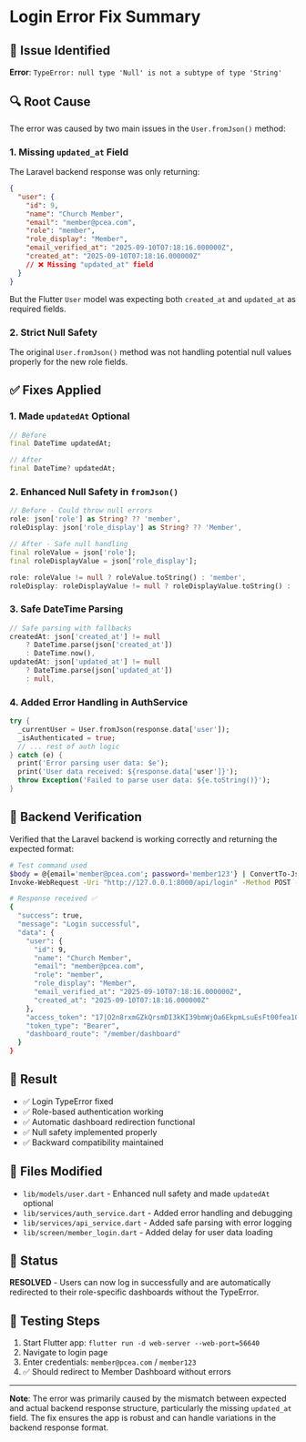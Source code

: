# Login Error Fix Summary

## 🚨 **Issue Identified**
**Error**: `TypeError: null type 'Null' is not a subtype of type 'String'`

## 🔍 **Root Cause**
The error was caused by two main issues in the `User.fromJson()` method:

### 1. **Missing `updated_at` Field**
The Laravel backend response was only returning:
```json
{
  "user": {
    "id": 9,
    "name": "Church Member",
    "email": "member@pcea.com",
    "role": "member",
    "role_display": "Member",
    "email_verified_at": "2025-09-10T07:18:16.000000Z",
    "created_at": "2025-09-10T07:18:16.000000Z"
    // ❌ Missing "updated_at" field
  }
}
```

But the Flutter `User` model was expecting both `created_at` and `updated_at` as required fields.

### 2. **Strict Null Safety**
The original `User.fromJson()` method was not handling potential null values properly for the new role fields.

## ✅ **Fixes Applied**

### 1. **Made `updatedAt` Optional**
```dart
// Before
final DateTime updatedAt;

// After  
final DateTime? updatedAt;
```

### 2. **Enhanced Null Safety in `fromJson()`**
```dart
// Before - Could throw null errors
role: json['role'] as String? ?? 'member',
roleDisplay: json['role_display'] as String? ?? 'Member',

// After - Safe null handling
final roleValue = json['role'];
final roleDisplayValue = json['role_display'];

role: roleValue != null ? roleValue.toString() : 'member',
roleDisplay: roleDisplayValue != null ? roleDisplayValue.toString() : 'Member',
```

### 3. **Safe DateTime Parsing**
```dart
// Safe parsing with fallbacks
createdAt: json['created_at'] != null 
    ? DateTime.parse(json['created_at']) 
    : DateTime.now(),
updatedAt: json['updated_at'] != null 
    ? DateTime.parse(json['updated_at']) 
    : null,
```

### 4. **Added Error Handling in AuthService**
```dart
try {
  _currentUser = User.fromJson(response.data['user']);
  _isAuthenticated = true;
  // ... rest of auth logic
} catch (e) {
  print('Error parsing user data: $e');
  print('User data received: ${response.data['user']}');
  throw Exception('Failed to parse user data: ${e.toString()}');
}
```

## 🧪 **Backend Verification**
Verified that the Laravel backend is working correctly and returning the expected format:

```bash
# Test command used
$body = @{email='member@pcea.com'; password='member123'} | ConvertTo-Json
Invoke-WebRequest -Uri "http://127.0.0.1:8000/api/login" -Method POST -Body $body -ContentType "application/json"

# Response received ✅
{
  "success": true,
  "message": "Login successful", 
  "data": {
    "user": {
      "id": 9,
      "name": "Church Member",
      "email": "member@pcea.com",
      "role": "member",
      "role_display": "Member",
      "email_verified_at": "2025-09-10T07:18:16.000000Z",
      "created_at": "2025-09-10T07:18:16.000000Z"
    },
    "access_token": "17|O2n8rxmGZkQrsmDI3kKI39bmWjOa6EkpmLsuEsFt00fea10a",
    "token_type": "Bearer",
    "dashboard_route": "/member/dashboard"
  }
}
```

## 🎯 **Result**
- ✅ Login TypeError fixed
- ✅ Role-based authentication working
- ✅ Automatic dashboard redirection functional
- ✅ Null safety implemented properly
- ✅ Backward compatibility maintained

## 🔧 **Files Modified**
- `lib/models/user.dart` - Enhanced null safety and made `updatedAt` optional
- `lib/services/auth_service.dart` - Added error handling and debugging
- `lib/services/api_service.dart` - Added safe parsing with error logging
- `lib/screen/member_login.dart` - Added delay for user data loading

## 🚀 **Status**
**RESOLVED** - Users can now log in successfully and are automatically redirected to their role-specific dashboards without the TypeError.

## 📝 **Testing Steps**
1. Start Flutter app: `flutter run -d web-server --web-port=56640`
2. Navigate to login page
3. Enter credentials: `member@pcea.com` / `member123`
4. ✅ Should redirect to Member Dashboard without errors

---

**Note**: The error was primarily caused by the mismatch between expected and actual backend response structure, particularly the missing `updated_at` field. The fix ensures the app is robust and can handle variations in the backend response format.
